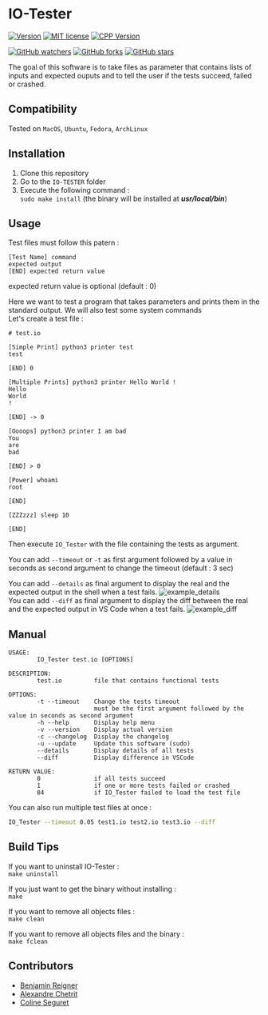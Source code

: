 # IO-Tester
[![Version](https://img.shields.io/badge/IO_Tester-v1.7.1-blue.svg)](https://github.com/tocola/IO-TESTER/releases/tag/v1.7.1)
[![MIT license](https://img.shields.io/badge/License-MIT-orange.svg)](https://github.com/tocola/IO-TESTER/blob/main/LICENSE)
[![CPP Version](https://img.shields.io/badge/C++-17-darkgreen.svg)](https://isocpp.org/)

[![GitHub watchers](https://img.shields.io/github/watchers/tocola/IO-TESTER?style=social)](https://github.com/tocola/IO-TESTER/watchers/)
[![GitHub forks](https://img.shields.io/github/forks/tocola/IO-TESTER?style=social)](https://github.com/tocola/IO-TESTER/network/members/)
[![GitHub stars](https://img.shields.io/github/stars/tocola/IO-TESTER?style=social)](https://github.com/tocola/IO-TESTER/stargazers/)

The goal of this software is to take files as parameter that contains lists of inputs and expected ouputs and to tell the user if the tests succeed, failed or crashed.

## Compatibility
Tested on `MacOS`, `Ubuntu`, `Fedora`, `ArchLinux`

## Installation

1. Clone this repository
2. Go to the `IO-TESTER` folder
3. Execute the following command :  
   `sudo make install` (the binary will be installed at ***usr/local/bin***)

## Usage

Test files must follow this patern :
```
[Test Name] command
expected output
[END] expected return value
```
expected return value is optional (default : 0)

Here we want to test a program that takes parameters and prints them in the standard output. We will also test some system commands  
Let's create a test file :

```
# test.io

[Simple Print] python3 printer test
test

[END] 0

[Multiple Prints] python3 printer Hello World !
Hello
World
!

[END] -> 0

[Oooops] python3 printer I am bad
You
are
bad

[END] > 0

[Power] whoami
root

[END]

[ZZZzzz] sleep 10

[END]
```

Then execute `IO_Tester` with the file containing the tests as argument.

You can add `--timeout` or `-t` as first argument followed by a value in seconds as second argument to change the timeout (default : 3 sec)

You can add `--details` as final argument to display the real and the expected output in the shell when a test fails.
![example_details](https://github.com/tocola/IO-TESTER/blob/main/.github/example_details.png?raw=true)   
You can add `--diff` as final argument to display the diff between the real and the expected output in VS Code when a test fails.
![example_diff](https://github.com/tocola/IO-TESTER/blob/main/.github/example_diff.png?raw=true)   

## Manual

```
USAGE:
        IO_Tester test.io [OPTIONS]

DESCRIPTION:
        test.io         file that contains functional tests

OPTIONS:
        -t --timeout    Change the tests timeout
                        must be the first argument followed by the value in seconds as second argument
        -h --help       Display help menu
        -v --version    Display actual version
        -c --changelog  Display the changelog
        -u --update     Update this software (sudo)
        --details       Display details of all tests
        --diff          Display difference in VSCode

RETURN VALUE:
        0               if all tests succeed
        1               if one or more tests failed or crashed
        84              if IO_Tester failed to load the test file
```

You can also run multiple test files at once :
```sh
IO_Tester --timeout 0.05 test1.io test2.io test3.io --diff
```

## Build Tips
If you want to uninstall IO-Tester :  
`make uninstall`  

If you just want to get the binary without installing :  
`make`  

If you want to remove all objects files :  
`make clean`  

If you want to remove all objects files and the binary :  
`make fclean`  

## Contributors

 - [Benjamin Reigner](https://github.com/Breigner01)
 - [Alexandre Chetrit](https://github.com/chetrit)
 - [Coline Seguret](https://github.com/Cleopha)